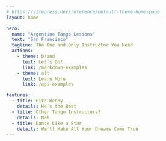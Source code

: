 ```yaml
---
# https://vitepress.dev/reference/default-theme-home-page
layout: home

hero:
  name: "Argentine Tango Lessons"
  text: "San Francisco"
  tagline: The One and Only Instructor You Need
  actions:
    - theme: brand
      text: Let's Go!
      link: /markdown-examples
    - theme: alt
      text: Learn More
      link: /api-examples

features:
  - title: Hire Benny
    details: He's the Best
  - title: Other Tango Instructors?
    details: Nah
  - title: Dance Like a Star
    details: We'll Make All Your Dreams Come True
---
```


